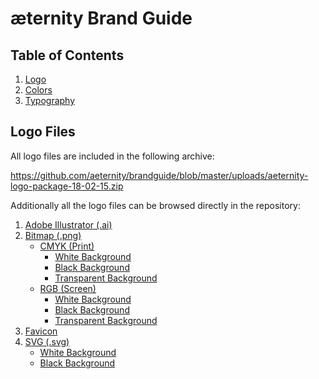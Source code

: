 # æternity Brand Guide

## Table of Contents
1. [Logo](https://aeternity.github.io/brandguide/#logo-backgrounds)
2. [Colors](https://aeternity.github.io/brandguide/#color-swatches)
3. [Typography](https://aeternity.github.io/brandguide/#typography-general)

## Logo Files

All logo files are included in the following archive:

https://github.com/aeternity/brandguide/blob/master/uploads/aeternity-logo-package-18-02-15.zip

Additionally all the logo files can be browsed directly in the repository:

1. [Adobe Illustrator (.ai)](https://github.com/aeternity/brandguide/blob/master/uploads/logo-package/ai/)
2. [Bitmap (.png)](https://github.com/aeternity/brandguide/blob/master/uploads/logo-package/bitmap/)
	* [CMYK (Print)](https://github.com/aeternity/brandguide/blob/master/uploads/logo-package/bitmap/CMYK/)
		* [White Background](https://github.com/aeternity/brandguide/blob/master/uploads/logo-package/bitmap/CMYK/WHITE-BG/)
		* [Black Background](https://github.com/aeternity/brandguide/blob/master/uploads/logo-package/bitmap/CMYK/BLACK-BG/)
		* [Transparent Background](https://github.com/aeternity/brandguide/blob/master/uploads/logo-package/bitmap/CMYK/ALPHA-BG/)
	* [RGB (Screen)](https://github.com/aeternity/brandguide/blob/master/uploads/logo-package/bitmap/RGB/)
		* [White Background](https://github.com/aeternity/brandguide/blob/master/uploads/logo-package/bitmap/RGB/WHITE-BG/)
		* [Black Background](https://github.com/aeternity/brandguide/blob/master/uploads/logo-package/bitmap/RGB/BLACK-BG/)
		* [Transparent Background](https://github.com/aeternity/brandguide/blob/master/uploads/logo-package/bitmap/RGB/ALPHA-BG/)
3. [Favicon](https://github.com/aeternity/brandguide/blob/master/uploads/logo-package/favicon/)
4. [SVG (.svg)](https://github.com/aeternity/brandguide/blob/master/uploads/logo-package/svg/)
	* [White Background](https://github.com/aeternity/brandguide/blob/master/uploads/logo-package/svg/WHITE-BG/)
	* [Black Background](https://github.com/aeternity/brandguide/blob/master/uploads/logo-package/svg/BLACK-BG/)